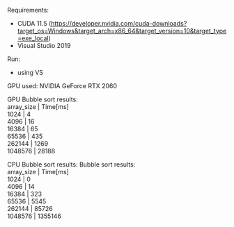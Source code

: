 Requirements:
 - CUDA 11.5 (https://developer.nvidia.com/cuda-downloads?target_os=Windows&target_arch=x86_64&target_version=10&target_type=exe_local)
 - Visual Studio 2019

Run:
 - using VS


GPU used: NVIDIA GeForce RTX 2060

GPU Bubble sort results: <br/>
array_size	|	Time[ms] <br/>
1024		|	4 <br/>
4096		|	16 <br/>
16384		|	65 <br/>
65536		|	435	<br/>
262144		|	1269 <br/>
1048576		|	28188 <br/>


CPU Bubble sort results:
Bubble sort results: <br/>
array_size	|	Time[ms] <br/>
1024		|	0<br/>
4096		|	14<br/>
16384		|	323<br/>
65536		|	5545<br/>
262144		|	85726<br/>
1048576		|	1355146<br/>